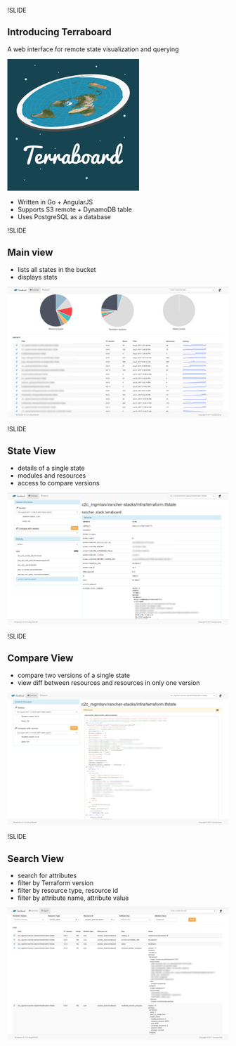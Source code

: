 !SLIDE
## Introducing Terraboard

A web interface for remote state visualization and querying

![Terraboard](../_images/terraboard_logo.png)

* Written in Go + AngularJS
* Supports S3 remote + DynamoDB table
* Uses PostgreSQL as a database

!SLIDE
## Main view

* lists all states in the bucket
* displays stats

![Main View](../_images/screenshots/main.png)


!SLIDE
## State View

* details of a single state
* modules and resources
* access to compare versions

![State View](../_images/screenshots/state.png)


!SLIDE
## Compare View

* compare two versions of a single state
* view diff between resources and resources in only one version

![Compare View](../_images/screenshots/compare.png)


!SLIDE
## Search View

* search for attributes
* filter by Terraform version
* filter by resource type, resource id
* filter by attribute name, attribute value

![Filter View](../_images/screenshots/search.png)
